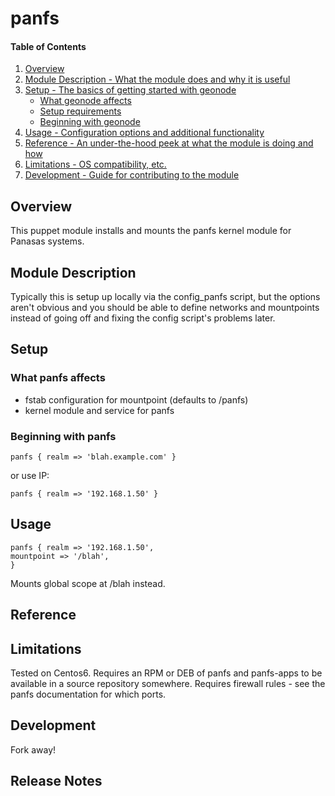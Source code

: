 # panfs

#### Table of Contents

1. [Overview](#overview)
2. [Module Description - What the module does and why it is useful](#module-description)
3. [Setup - The basics of getting started with geonode](#setup)
    * [What geonode affects](#what-geonode-affects)
    * [Setup requirements](#setup-requirements)
    * [Beginning with geonode](#beginning-with-geonode)
4. [Usage - Configuration options and additional functionality](#usage)
5. [Reference - An under-the-hood peek at what the module is doing and how](#reference)
5. [Limitations - OS compatibility, etc.](#limitations)
6. [Development - Guide for contributing to the module](#development)

## Overview

This puppet module installs and mounts the panfs kernel module for Panasas systems.

## Module Description

Typically this is setup up locally via the config_panfs script, but the options aren't obvious and
you should be able to define networks and mountpoints instead of going off and fixing the config 
script's problems later.

## Setup

### What panfs affects

* fstab configuration for mountpoint (defaults to /panfs)
* kernel module and service for panfs

### Beginning with panfs

```
panfs { realm => 'blah.example.com' }
```
or use IP:
```
panfs { realm => '192.168.1.50' }
```

## Usage
```
panfs { realm => '192.168.1.50',
mountpoint => '/blah',
}
```
Mounts global scope at /blah instead.


## Reference


## Limitations

Tested on Centos6.
Requires an RPM or DEB of panfs and panfs-apps to be available in a source repository somewhere.
Requires firewall rules - see the panfs documentation for which ports.

## Development

Fork away!

## Release Notes


